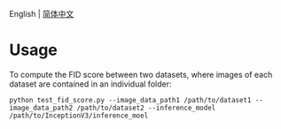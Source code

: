 English | [简体中文](./README.md)

# Usage

To compute the FID score between two datasets, where images of each dataset are contained in an individual folder:

```
python test_fid_score.py --image_data_path1 /path/to/dataset1 --image_data_path2 /path/to/dataset2 --inference_model /path/to/InceptionV3/inference_moel
```
